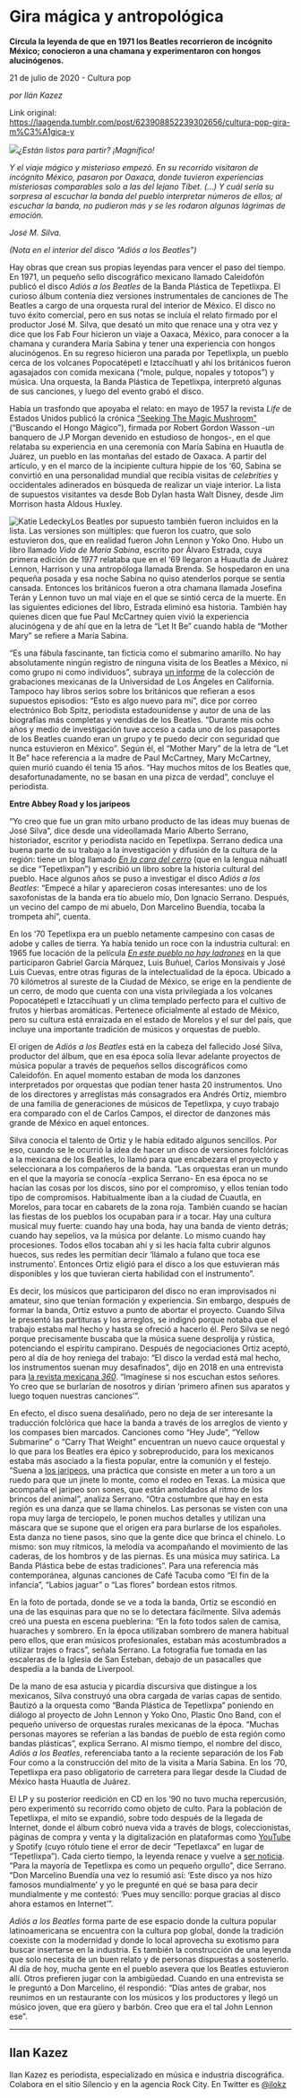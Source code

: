 # Gira mágica y antropológica

**Circula la leyenda de que en 1971 los Beatles recorrieron de incógnito México; conocieron a una chamana y experimentaron con hongos alucinógenos.**

21 de julio de 2020 - Cultura pop

_por Ilán Kazez_

Link original: https://laagenda.tumblr.com/post/623908852239302656/cultura-pop-gira-m%C3%A1gica-y

![](https://64.media.tumblr.com/ae9bd2aadb7b5210645d036406caa1e2/2670d47149f1467e-d1/s500x750/f6abf88c1ff1681c1f5db490ce1f2f894ef17ce8.jpg)*¿Están listos para partir? ¡Magnífico!*

*Y el viaje mágico y misterioso empezó. En su recorrido visitaron de incógnito México, pasaron por Oaxaca, donde tuvieron experiencias misteriosas comparables solo a las del lejano Tíbet. (…) Y cuál sería su sorpresa al escuchar la banda del pueblo interpretar números de ellos; al escuchar la banda, no pudieron más y se les rodaron algunas lágrimas de emoción.*

*José M. Silva.*

*(Nota en el interior del disco “Adiós a los Beatles”)*


Hay obras que crean sus propias leyendas para vencer el paso del tiempo. En 1971, un pequeño sello discográfico mexicano llamado Caleidofón publicó el disco *Adiós a los Beatles* de la Banda Plástica de Tepetlixpa. El curioso álbum contenía diez versiones instrumentales de canciones de The Beatles a cargo de una orquesta rural del interior de México. El disco no tuvo éxito comercial, pero en sus notas se incluía el relato firmado por el productor José M. Silva, que desató un mito que renace una y otra vez y dice que los Fab Four hicieron un viaje a Oaxaca, México, para conocer a la chamana y curandera María Sabina y tener una experiencia con hongos alucinógenos. En su regreso hicieron una parada por Tepetlixpla, un pueblo cerca de los volcanes Popocatépetl e Iztaccíhuatl y ahí los británicos fueron agasajados con comida mexicana (“mole, pulque, nopales y totopos”) y música. Una orquesta, la Banda Plástica de Tepetlixpa, interpretó algunas de sus canciones, y luego del evento grabó el disco.

Había un trasfondo que apoyaba el relato: en mayo de 1957 la revista *Life* de Estados Unidos publicó la crónica [“Seeking The Magic Mushroom”](http://www.imaginaria.org/wasson/life.htm) (“Buscando el Hongo Mágico”), firmada por Robert Gordon Wasson -un banquero de J.P Morgan devenido en estudioso de hongos-, en el que relataba su experiencia en una ceremonia con María Sabina en Huautla de Juárez, un pueblo en las montañas del estado de Oaxaca. A partir del artículo, y en el marco de la incipiente cultura hippie de los ‘60, Sabina se convirtió en una personalidad mundial que recibía visitas de *celebrities* y occidentales adinerados en búsqueda de realizar un viaje interior. La lista de supuestos visitantes va desde Bob Dylan hasta Walt Disney, desde Jim Morrison hasta Aldous Huxley. 

![Katie Ledecky](https://64.media.tumblr.com/500419308ebac3820f5968f6b25101eb/2670d47149f1467e-3e/s400x600/19c6fd2e053b3073887e254d3d906712ddc0dec9.jpg)Los Beatles por supuesto también fueron incluidos en la lista. Las versiones son múltiples: que fueron los cuatro, que solo estuvieron dos, que en realidad fueron John Lennon y Yoko Ono. Hubo un libro llamado *Vida de María Sabina*, escrito por Álvaro Estrada, cuya primera edición de 1977 relataba que en el ‘69 llegaron a Huautla de Juárez Lennon, Harrison y una antropóloga llamada Brenda. Se hospedaron en una pequeña posada y esa noche Sabina no quiso atenderlos porque se sentía cansada. Entonces los británicos fueron a otra chamana llamada Josefina Terán y Lennon tuvo un mal viaje en el que se sintió cerca de la muerte. En las siguientes ediciones del libro, Estrada eliminó esa historia. También hay quienes dicen que fue Paul McCartney quien vivió la experiencia alucinógena y de ahí que en la letra de “Let It Be” cuando habla de “Mother Mary” se refiere a María Sabina.

“Es una fábula fascinante, tan ficticia como el submarino amarillo. No hay absolutamente ningún registro de ninguna visita de los Beatles a México, ni como grupo ni como individuos”, subraya [un informe](http://frontera.library.ucla.edu/es/blog/2015/08/los-beatles-en-m%C3%A9xico) de la colección de grabaciones mexicanas de la Universidad de Los Ángeles en California. Tampoco hay libros serios sobre los británicos que refieran a esos supuestos episodios: “Esto es algo nuevo para mí”, dice por correo electrónico Bob Spitz, periodista estadounidense y autor de una de las biografías más completas y vendidas de los Beatles. “Durante mis ocho años y medio de investigación tuve acceso a cada uno de los pasaportes de los Beatles cuando eran un grupo y te puedo decir con seguridad que nunca estuvieron en México”. Según él, el “Mother Mary” de la letra de “Let It Be” hace referencia a la madre de Paul McCartney, Mary McCartney, quien murió cuando él tenía 15 años. “Hay muchos mitos de los Beatles que, desafortunadamente, no se basan en una pizca de verdad”, concluye el periodista. 

**Entre Abbey Road y los jaripeos**

“Yo creo que fue un gran mito urbano producto de las ideas muy buenas de José Silva”, dice desde una videollamada Mario Alberto Serrano, historiador, escritor y periodista nacido en Tepetlixpa. Serrano dedica una buena parte de su trabajo a la investigación y difusión de la cultura de la región: tiene un blog llamado [*En la cara del cerro*](https://enlacaradelcerro.wordpress.com/) (que en la lengua náhuatl se dice “Tepetlixpan”) y escribió un libro sobre la historia cultural del pueblo. Hace algunos años se puso a investigar el disco *Adiós a los Beatles*: “Empecé a hilar y aparecieron cosas interesantes: uno de los saxofonistas de la banda era tío abuelo mío, Don Ignacio Serrano. Después, un vecino del campo de mi abuelo, Don Marcelino Buendía, tocaba la trompeta ahí”, cuenta.

En los ‘70 Tepetlixpa era un pueblo netamente campesino con casas de adobe y calles de tierra. Ya había tenido un roce con la industria cultural: en 1965 fue locación de la película [*En este pueblo no hay ladrones*](https://www.youtube.com/watch?v=n69DoG54Ek0) en la que participaron Gabriel García Márquez, Luis Buñuel, Carlos Monsivais y José Luis Cuevas, entre otras figuras de la intelectualidad de la época. Ubicado a 70 kilómetros al sureste de la Ciudad de México, se erige en la pendiente de un cerro, de modo que cuenta con una vista privilegiada a los volcanes Popocatépetl e Iztaccíhuatl y un clima templado perfecto para el cultivo de frutos y hierbas aromáticas. Pertenece oficialmente al estado de México, pero su cultura está enraizada en el estado de Morelos y el sur del país, que incluye una importante tradición de músicos y orquestas de pueblo.

El origen de *Adiós a los Beatles* está en la cabeza del fallecido José Silva, productor del álbum, que en esa época solía llevar adelante proyectos de música popular a través de pequeños sellos discográficos como Caleidofón. En aquel momento estaban de moda los danzones interpretados por orquestas que podían tener hasta 20 instrumentos. Uno de los directores y arreglistas más consagrados era Andrés Ortiz, miembro de una familia de generaciones de músicos de Tepetlixpa, y cuyo trabajo era comparado con el de Carlos Campos, el director de danzones más grande de México en aquel entonces.

Silva conocía el talento de Ortiz y le había editado algunos sencillos. Por eso, cuando se le ocurrió la idea de hacer un disco de versiones folclóricas a la mexicana de los Beatles, lo llamó para que encabezara el proyecto y seleccionara a los compañeros de la banda. “Las orquestas eran un mundo en el que la mayoría se conocía -explica Serrano- En esa época no se hacían las cosas por los discos, sino por el compromiso, y ellos tenían todo tipo de compromisos. Habitualmente iban a la ciudad de Cuautla, en Morelos, para tocar en cabarets de la zona roja. También cuando se hacían las fiestas de los pueblos los ocupaban para ir a tocar. Hay una cultura musical muy fuerte: cuando hay una boda, hay una banda de viento detrás; cuando hay sepelios, va la música por delante. Lo mismo cuando hay procesiones. Todos ellos tocaban ahí y si les hacía falta cubrir algunos huecos, sus redes les permitían decir ‘llámalo a fulano que toca ese instrumento’. Entonces Ortiz eligió para el disco a los que estuvieran más disponibles y los que tuvieran cierta habilidad con el instrumento”. 

Es decir, los músicos que participaron del disco no eran improvisados ni amateur, sino que tenían formación y experiencia. Sin embargo, después de formar la banda, Ortiz estuvo a punto de abortar el proyecto. Cuando Silva le presentó las partituras y los arreglos, se indignó porque notaba que el trabajo estaba mal hecho y hasta se ofreció a hacerlo él. Pero Silva se negó porque precisamente buscaba que la música suene desprolija y rústica, potenciando el espíritu campirano. Después de negociaciones Ortiz aceptó, pero al día de hoy reniega del trabajo: “El disco la verdad está mal hecho, los instrumentos suenan muy desafinados”, dijo en 2018 en una entrevista para [la revista mexicana *360*](https://www.revista360grados.com.mx/2018/02/05/por-aqui-pasaron-los-bitles/). “Imagínese si nos escuchan estos señores. Yo creo que se burlarían de nosotros y dirían ‘primero afinen sus aparatos y luego toquen nuestras canciones’”. 

En efecto, el disco suena desaliñado, pero no deja de ser interesante la traducción folclórica que hace la banda a través de los arreglos de viento y los compases bien marcados. Canciones como “Hey Jude”, “Yellow Submarine” o “Carry That Weight” encuentran un nuevo cauce orquestal y lo que para los Beatles era épico y sobreproducido, para los mexicanos estaba más asociado a la fiesta popular, entre la comunión y el festejo. “Suena a [los jaripeos](https://www.youtube.com/watch?v=-jr7E9YqLSw), una práctica que consiste en meter a un toro a un ruedo para que un jinete lo monte, como el rodeo en Texas. La música que acompaña el jaripeo son sones, que están amoldados al ritmo de los brincos del animal”, analiza Serrano. “Otra costumbre que hay en esta región es una danza que se llama chinelos. Las personas se visten con una ropa muy larga de terciopelo, le ponen muchos detalles y utilizan una máscara que se supone que el origen era para burlarse de los españoles. Esta danza no tiene pasos, sino que la gente dice que brinca el chinelo. Lo mismo: son muy rítmicos, la melodía va acompañando el movimiento de las caderas, de los hombros y de las piernas. Es una música muy satírica. La Banda Plástica bebe de estas tradiciones”. Para una referencia más contemporánea, algunas canciones de Café Tacuba como “El fin de la infancia”, “Labios jaguar” o “Las flores” bordean estos ritmos.

En la foto de portada, donde se ve a toda la banda, Ortiz se escondió en una de las esquinas para que no se lo detectara fácilmente. Silva además creó una puesta en escena pueblerina: “En la foto todos salen de camisa, huaraches y sombrero. En la época utilizaban sombrero de manera habitual pero ellos, que eran músicos profesionales, estaban más acostumbrados a utilizar trajes o fracs”, señala Serrano. La fotografía fue tomada en las escaleras de la Iglesia de San Esteban, debajo de un pasacalles que despedía a la banda de Liverpool.

De la mano de esa astucia y picardía discursiva que distingue a los mexicanos, Silva construyó una obra cargada de varias capas de sentido. Bautizó a la orquesta como “Banda Plástica de Tepetlixpa” poniendo en diálogo al proyecto de John Lennon y Yoko Ono, Plastic Ono Band, con el pequeño universo de orquestas rurales mexicanas de la época. “Muchas personas mayores se referían a las bandas de pueblo de esta región como bandas plásticas”, explica Serrano. Al mismo tiempo, el nombre del disco, *Adiós a los Beatles*, referenciaba tanto a la reciente separación de los Fab Four como a la construcción del mito de la visita a María Sabina. En los ‘70, Tepetlixpa era paso obligatorio de carretera para llegar desde la Ciudad de México hasta Huautla de Juárez.

El LP y su posterior reedición en CD en los ‘90 no tuvo mucha repercusión, pero experimentó su recorrido como objeto de culto. Para la población de Tepetlixpa, el mito se expandió, sobre todo después de la llegada de Internet, donde el álbum cobró nueva vida a través de blogs, coleccionistas, páginas de compra y venta y la digitalización en plataformas como [YouTube](https://www.youtube.com/watch?v=JgmPn0bVhiQ&list=PLCRaP-swqgE0IWzkrYQvTs_C0bIWy0RjX) y Spotify (cuyo rótulo tiene el error de decir “Tepetlaxca” en lugar de “Tepetlixpa”). Cada cierto tiempo, la leyenda renace y vuelve a [ser noticia](https://www.clarin.com/internacional/espectaculos/historia-visita-secreta-the-beatles-mexico-busca-hongos-curativos_0_Cm8aCjUWx.html). “Para la mayoría de Tepetlixpa es como un pequeño orgullo”, dice Serrano. “Don Marcelino Buendía una vez lo resumió así: ‘Este disco ya nos hizo famosos mundialmente’ y yo le pregunté en qué se basa para decir mundialmente y me contestó: ‘Pues muy sencillo: porque gracias al disco ahora estamos en Internet’”.

*Adiós a los Beatles* forma parte de ese espacio donde la cultura popular latinoamericana se encuentra con la cultura pop global, donde la tradición coexiste con la modernidad y donde lo local aprovecha su exotismo para buscar insertarse en la industria. Es también la construcción de una leyenda que solo necesita de un buen relato y de personas dispuestas a sostenerlo. Al día de hoy, mucha gente en el pueblo asevera que los Beatles estuvieron allí. Otros prefieren jugar con la ambigüedad. Cuando en una entrevista se le preguntó a Don Marcelino, él respondió: “Días antes de grabar, nos reunimos en un restaurante con los músicos y los productores y llegó un músico joven, que era güero y barbón. Creo que era el tal John Lennon ese”.

  




---

Ilan Kazez
----------

 Ilan Kazez es periodista, especializado en música e industria discográfica. Colabora en el sitio Silencio y en la agencia Rock City. En Twitter es [@ilokz](https://twitter.com/ilokz?lang=es) 

